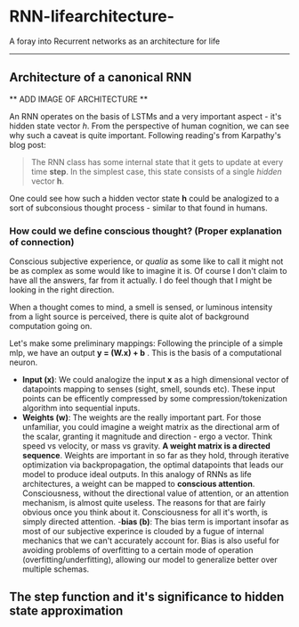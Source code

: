 # RNN-lifearchitecture-
A foray into Recurrent networks as an architecture for life 

---

## Architecture of a canonical RNN

** ADD IMAGE OF ARCHITECTURE **

An RNN operates on the basis of LSTMs and a very important aspect -  it's hidden state vector *h*.
From the perspective of human cognition, we can see why such a caveat is quite important. 
Following reading's from Karpathy's blog post:

> The RNN class has some internal state that it gets to update at every time **step**. In the simplest case, this state consists of a single *hidden* vector **h**.

One could see how such a hidden vector state **h** could be analogized to a sort of subconsious thought process - similar to that found in humans.

### How could we define conscious thought? (Proper explanation of connection)
Conscious subjective experience, or *qualia* as some like to call it might not be as complex as some would like to imagine it is. Of course I don't claim to have all the answers, far from it actually. I do feel though that I might be looking in the right direction.

When a thought comes to mind, a smell is sensed, or luminous intensity from a light source is perceived, there is quite alot of background computation going on. 

Let's make some preliminary mappings:
Following the principle of a simple mlp, we have an output **y = (W.x) + b** . This is the basis of a computational neuron.

- **Input (x)**: We could analogize the input **x** as a high dimensional vector of datapoints mapping to senses (sight, smell, sounds etc). These input points can be efficently compressed by some compression/tokenization algorithm into sequential inputs.
- **Weights (w)**: The weights are the really important part. For those unfamiliar, you could imagine a weight matrix as the  directional arm of the scalar, granting it magnitude and direction - ergo a vector. Think speed vs velocity, or mass vs gravity. **A weight matrix is a directed sequence**. Weights are important in so far as they hold, through iterative optimization via backpropagation, the optimal datapoints that leads our model to produce ideal outputs. In this analogy of RNNs as life architectures, a weight can be mapped to **conscious attention**. Consciousness, without the directional value of attention, or an attention mechanism, is almost quite useless. The reasons for that are fairly obvious once you think about it. Consciousness for all it's worth, is simply directed attention.
-**bias (b)**: The bias term is important insofar as most of our subjective experince is clouded by a fugue of internal mechanics that we can't accurately account for. Bias is also useful for avoiding problems of overfitting to a certain mode of operation (overfitting/underfitting), allowing our model to generalize better over multiple schemas.


## The step function and it's significance to hidden state approximation
